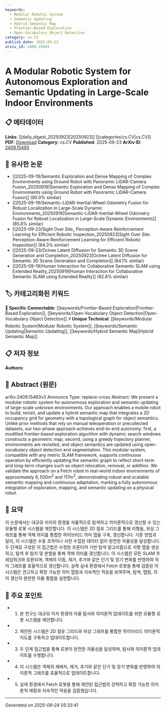 ```yaml
---
keywords:
  - Modular Robotic System
  - Semantic Updating
  - Hybrid Semantic Map
  - Frontier-Based Exploration
  - Open-Vocabulary Object Detection
category: cs.CV
publish_date: 2025-09-23
arxiv_id: 2409.15493
---
```


<!-- KEYWORD_LINKING_METADATA:
{
  "processed_timestamp": "2025-09-24T05:33:41.753888",
  "vocabulary_version": "1.0",
  "selected_keywords": [
    "Modular Robotic System",
    "Semantic Updating",
    "Hybrid Semantic Map",
    "Frontier-Based Exploration",
    "Open-Vocabulary Object Detection"
  ],
  "rejected_keywords": [],
  "similarity_scores": {
    "Modular Robotic System": 0.78,
    "Semantic Updating": 0.75,
    "Hybrid Semantic Map": 0.77,
    "Frontier-Based Exploration": 0.72,
    "Open-Vocabulary Object Detection": 0.74
  },
  "extraction_method": "AI_prompt_based",
  "budget_applied": true,
  "candidates_json": {
    "candidates": [
      {
        "surface": "modular robotic system",
        "canonical": "Modular Robotic System",
        "aliases": [
          "modular robots",
          "robotic systems"
        ],
        "category": "unique_technical",
        "rationale": "This term represents a specialized system design that is central to the paper's contributions.",
        "novelty_score": 0.75,
        "connectivity_score": 0.65,
        "specificity_score": 0.85,
        "link_intent_score": 0.78
      },
      {
        "surface": "semantic updating",
        "canonical": "Semantic Updating",
        "aliases": [
          "semantic update",
          "updating semantics"
        ],
        "category": "unique_technical",
        "rationale": "Semantic updating is a key process described in the paper, linking to dynamic map updates.",
        "novelty_score": 0.7,
        "connectivity_score": 0.7,
        "specificity_score": 0.8,
        "link_intent_score": 0.75
      },
      {
        "surface": "hybrid semantic map",
        "canonical": "Hybrid Semantic Map",
        "aliases": [
          "semantic maps",
          "hybrid maps"
        ],
        "category": "unique_technical",
        "rationale": "This concept is central to the paper's novelty, integrating geometry and semantics.",
        "novelty_score": 0.8,
        "connectivity_score": 0.6,
        "specificity_score": 0.9,
        "link_intent_score": 0.77
      },
      {
        "surface": "frontier-based exploration",
        "canonical": "Frontier-Based Exploration",
        "aliases": [
          "exploration algorithm",
          "frontier exploration"
        ],
        "category": "specific_connectable",
        "rationale": "This exploration method is a critical component of the autonomous system described.",
        "novelty_score": 0.6,
        "connectivity_score": 0.75,
        "specificity_score": 0.7,
        "link_intent_score": 0.72
      },
      {
        "surface": "open-vocabulary object detection",
        "canonical": "Open-Vocabulary Object Detection",
        "aliases": [
          "object detection",
          "open-vocabulary detection"
        ],
        "category": "specific_connectable",
        "rationale": "This technique is essential for updating the semantic map with new object information.",
        "novelty_score": 0.65,
        "connectivity_score": 0.8,
        "specificity_score": 0.75,
        "link_intent_score": 0.74
      }
    ],
    "ban_list_suggestions": [
      "autonomous exploration",
      "semantic map",
      "object semantics"
    ]
  },
  "decisions": [
    {
      "candidate_surface": "modular robotic system",
      "resolved_canonical": "Modular Robotic System",
      "decision": "linked",
      "scores": {
        "novelty": 0.75,
        "connectivity": 0.65,
        "specificity": 0.85,
        "link_intent": 0.78
      }
    },
    {
      "candidate_surface": "semantic updating",
      "resolved_canonical": "Semantic Updating",
      "decision": "linked",
      "scores": {
        "novelty": 0.7,
        "connectivity": 0.7,
        "specificity": 0.8,
        "link_intent": 0.75
      }
    },
    {
      "candidate_surface": "hybrid semantic map",
      "resolved_canonical": "Hybrid Semantic Map",
      "decision": "linked",
      "scores": {
        "novelty": 0.8,
        "connectivity": 0.6,
        "specificity": 0.9,
        "link_intent": 0.77
      }
    },
    {
      "candidate_surface": "frontier-based exploration",
      "resolved_canonical": "Frontier-Based Exploration",
      "decision": "linked",
      "scores": {
        "novelty": 0.6,
        "connectivity": 0.75,
        "specificity": 0.7,
        "link_intent": 0.72
      }
    },
    {
      "candidate_surface": "open-vocabulary object detection",
      "resolved_canonical": "Open-Vocabulary Object Detection",
      "decision": "linked",
      "scores": {
        "novelty": 0.65,
        "connectivity": 0.8,
        "specificity": 0.75,
        "link_intent": 0.74
      }
    }
  ]
}
-->

# A Modular Robotic System for Autonomous Exploration and Semantic Updating in Large-Scale Indoor Environments

## 📋 메타데이터

**Links**: [[daily_digest_20250923|20250923]] [[categories/cs.CV|cs.CV]]
**PDF**: [Download](https://arxiv.org/pdf/2409.15493.pdf)
**Category**: cs.CV
**Published**: 2025-09-23
**ArXiv ID**: [2409.15493](https://arxiv.org/abs/2409.15493)

## 🔗 유사한 논문
- [[2025-09-19/Semantic Exploration and Dense Mapping of Complex Environments using Ground Robot with Panoramic LiDAR-Camera Fusion_20250919|Semantic Exploration and Dense Mapping of Complex Environments using Ground Robot with Panoramic LiDAR-Camera Fusion]] (90.0% similar)
- [[2025-09-19/Semantic-LiDAR-Inertial-Wheel Odometry Fusion for Robust Localization in Large-Scale Dynamic Environments_20250919|Semantic-LiDAR-Inertial-Wheel Odometry Fusion for Robust Localization in Large-Scale Dynamic Environments]] (85.8% similar)
- [[2025-09-23/Sight Over Site_ Perception-Aware Reinforcement Learning for Efficient Robotic Inspection_20250923|Sight Over Site: Perception-Aware Reinforcement Learning for Efficient Robotic Inspection]] (84.3% similar)
- [[2025-09-23/Octree Latent Diffusion for Semantic 3D Scene Generation and Completion_20250923|Octree Latent Diffusion for Semantic 3D Scene Generation and Completion]] (84.1% similar)
- [[2025-09-19/Human Interaction for Collaborative Semantic SLAM using Extended Reality_20250919|Human Interaction for Collaborative Semantic SLAM using Extended Reality]] (82.8% similar)

## 🏷️ 카테고리화된 키워드
**🔗 Specific Connectable**: [[keywords/Frontier-Based Exploration|Frontier-Based Exploration]], [[keywords/Open-Vocabulary Object Detection|Open-Vocabulary Object Detection]]
**⚡ Unique Technical**: [[keywords/Modular Robotic System|Modular Robotic System]], [[keywords/Semantic Updating|Semantic Updating]], [[keywords/Hybrid Semantic Map|Hybrid Semantic Map]]

## 📋 저자 정보

**Authors:** 

## 📄 Abstract (원문)

arXiv:2409.15493v3 Announce Type: replace-cross 
Abstract: We present a modular robotic system for autonomous exploration and semantic updating of large-scale unknown environments. Our approach enables a mobile robot to build, revisit, and update a hybrid semantic map that integrates a 2D occupancy grid for geometry with a topological graph for object semantics. Unlike prior methods that rely on manual teleoperation or precollected datasets, our two-phase approach achieves end-to-end autonomy: first, a modified frontier-based exploration algorithm with dynamic search windows constructs a geometric map; second, using a greedy trajectory planner, environments are revisited, and object semantics are updated using open-vocabulary object detection and segmentation. This modular system, compatible with any metric SLAM framework, supports continuous operation by efficiently updating the semantic graph to reflect short-term and long-term changes such as object relocation, removal, or addition. We validate the approach on a Fetch robot in real-world indoor environments of approximately $8,500$m$^2$ and $117$m$^2$, demonstrating robust and scalable semantic mapping and continuous adaptation, marking a fully autonomous integration of exploration, mapping, and semantic updating on a physical robot.

## 📝 요약

이 논문에서는 대규모 미지의 환경을 자율적으로 탐색하고 의미론적으로 갱신할 수 있는 모듈형 로봇 시스템을 제안합니다. 이 시스템은 2D 점유 그리드를 통해 지형을, 위상 그래프를 통해 객체 의미를 통합한 하이브리드 의미 맵을 구축, 갱신합니다. 기존 방법과 달리, 이 시스템은 수동 조작이나 사전 수집된 데이터 없이 완전한 자율성을 달성합니다. 두 단계로 구성된 이 접근법은 수정된 프론티어 기반 탐색 알고리즘으로 지형 맵을 생성하고, 탐색 후 탐지 및 분할을 통해 객체 의미를 갱신합니다. 이 시스템은 모든 SLAM 프레임워크와 호환되며, 객체의 이동, 제거, 추가와 같은 단기 및 장기 변화를 반영하여 의미 그래프를 효율적으로 갱신합니다. 실제 실내 환경에서 Fetch 로봇을 통해 검증된 이 시스템은 견고하고 확장 가능한 의미 맵핑과 지속적인 적응을 보여주며, 탐색, 맵핑, 의미 갱신의 완전한 자율 통합을 실현합니다.

## 🎯 주요 포인트

- 1. 본 연구는 대규모 미지 환경의 자율 탐사와 의미론적 업데이트를 위한 모듈형 로봇 시스템을 제안합니다.
- 2. 제안된 시스템은 2D 점유 그리드와 위상 그래프를 통합한 하이브리드 의미론적 지도를 구축하고 업데이트합니다.
- 3. 두 단계 접근법을 통해 로봇이 완전한 자율성을 달성하며, 탐사와 의미론적 업데이트를 수행합니다.
- 4. 이 시스템은 객체의 재배치, 제거, 추가와 같은 단기 및 장기 변화를 반영하여 의미론적 그래프를 효율적으로 업데이트합니다.
- 5. 실제 환경에서 Fetch 로봇을 통해 제안된 접근법의 강력하고 확장 가능한 의미론적 매핑과 지속적인 적응을 검증했습니다.


---

*Generated on 2025-09-24 05:33:41*